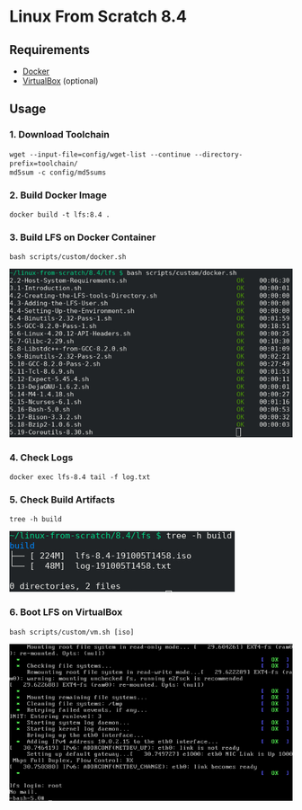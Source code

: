 # Linux From Scratch 8.4

## Requirements
* [Docker](https://docs.docker.com/install/)
* [VirtualBox](https://www.virtualbox.org/wiki/Downloads) (optional)

## Usage
### 1. Download Toolchain
```Shell
wget --input-file=config/wget-list --continue --directory-prefix=toolchain/
md5sum -c config/md5sums
```

### 2. Build Docker Image
```Shell
docker build -t lfs:8.4 .
```

### 3. Build LFS on Docker Container
```Shell
bash scripts/custom/docker.sh
```
![build example](https://raw.githubusercontent.com/gabriel376/linux-from-scratch/master/8.4/lfs/img/build.jpg)

### 4. Check Logs
```Shell
docker exec lfs-8.4 tail -f log.txt
```

### 5. Check Build Artifacts
```Shell
tree -h build
```
![artifacts example](https://raw.githubusercontent.com/gabriel376/linux-from-scratch/master/8.4/lfs/img/artifacts.jpg)

### 6. Boot LFS on VirtualBox
```Shell
bash scripts/custom/vm.sh [iso]
```
![boot example](https://raw.githubusercontent.com/gabriel376/linux-from-scratch/master/8.4/lfs/img/boot.jpg)

